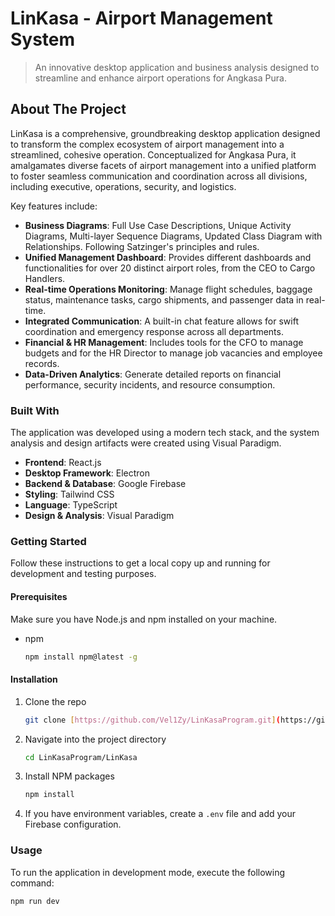 # LinKasa - Airport Management System

> An innovative desktop application and business analysis designed to streamline and enhance airport operations for Angkasa Pura.

## About The Project

LinKasa is a comprehensive, groundbreaking desktop application designed to transform the complex ecosystem of airport management into a streamlined, cohesive operation. Conceptualized for Angkasa Pura, it amalgamates diverse facets of airport management into a unified platform to foster seamless communication and coordination across all divisions, including executive, operations, security, and logistics.

Key features include:

- **Business Diagrams**: Full Use Case Descriptions, Unique Activity Diagrams, Multi-layer Sequence Diagrams, Updated Class Diagram with Relationships. Following Satzinger's principles and rules.
- **Unified Management Dashboard**: Provides different dashboards and functionalities for over 20 distinct airport roles, from the CEO to Cargo Handlers.
- **Real-time Operations Monitoring**: Manage flight schedules, baggage status, maintenance tasks, cargo shipments, and passenger data in real-time.
- **Integrated Communication**: A built-in chat feature allows for swift coordination and emergency response across all departments.
- **Financial & HR Management**: Includes tools for the CFO to manage budgets and for the HR Director to manage job vacancies and employee records.
- **Data-Driven Analytics**: Generate detailed reports on financial performance, security incidents, and resource consumption.

### Built With

The application was developed using a modern tech stack, and the system analysis and design artifacts were created using Visual Paradigm.

- **Frontend**: React.js
- **Desktop Framework**: Electron
- **Backend & Database**: Google Firebase
- **Styling**: Tailwind CSS
- **Language**: TypeScript
- **Design & Analysis**: Visual Paradigm

### Getting Started

Follow these instructions to get a local copy up and running for development and testing purposes.

#### Prerequisites

Make sure you have Node.js and npm installed on your machine.

- npm
  ```sh
  npm install npm@latest -g
  ```

#### Installation

1.  Clone the repo
    ```sh
    git clone [https://github.com/Vel1Zy/LinKasaProgram.git](https://github.com/Vel1Zy/LinKasaProgram.git)
    ```
2.  Navigate into the project directory
    ```sh
    cd LinKasaProgram/LinKasa
    ```
3.  Install NPM packages
    ```sh
    npm install
    ```
4.  If you have environment variables, create a `.env` file and add your Firebase configuration.

### Usage

To run the application in development mode, execute the following command:

```sh
npm run dev
```
